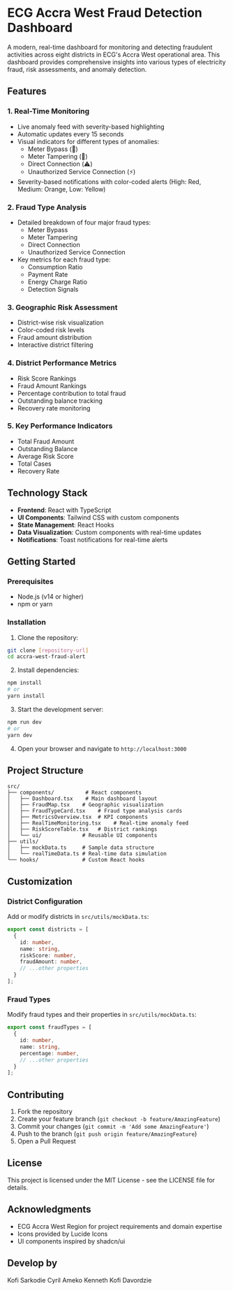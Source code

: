 # ECG Accra West Fraud Detection Dashboard

A modern, real-time dashboard for monitoring and detecting fraudulent activities across eight districts in ECG's Accra West operational area. This dashboard provides comprehensive insights into various types of electricity fraud, risk assessments, and anomaly detection.

## Features

### 1. Real-Time Monitoring
- Live anomaly feed with severity-based highlighting
- Automatic updates every 15 seconds
- Visual indicators for different types of anomalies:
  - Meter Bypass (🔸)
  - Meter Tampering (🔧)
  - Direct Connection (⚠️)
  - Unauthorized Service Connection (⚡)
- Severity-based notifications with color-coded alerts (High: Red, Medium: Orange, Low: Yellow)

### 2. Fraud Type Analysis
- Detailed breakdown of four major fraud types:
  - Meter Bypass
  - Meter Tampering
  - Direct Connection
  - Unauthorized Service Connection
- Key metrics for each fraud type:
  - Consumption Ratio
  - Payment Rate
  - Energy Charge Ratio
  - Detection Signals

### 3. Geographic Risk Assessment
- District-wise risk visualization
- Color-coded risk levels
- Fraud amount distribution
- Interactive district filtering

### 4. District Performance Metrics
- Risk Score Rankings
- Fraud Amount Rankings
- Percentage contribution to total fraud
- Outstanding balance tracking
- Recovery rate monitoring

### 5. Key Performance Indicators
- Total Fraud Amount
- Outstanding Balance
- Average Risk Score
- Total Cases
- Recovery Rate

## Technology Stack

- **Frontend**: React with TypeScript
- **UI Components**: Tailwind CSS with custom components
- **State Management**: React Hooks
- **Data Visualization**: Custom components with real-time updates
- **Notifications**: Toast notifications for real-time alerts

## Getting Started

### Prerequisites
- Node.js (v14 or higher)
- npm or yarn

### Installation

1. Clone the repository:
```bash
git clone [repository-url]
cd accra-west-fraud-alert
```

2. Install dependencies:
```bash
npm install
# or
yarn install
```

3. Start the development server:
```bash
npm run dev
# or
yarn dev
```

4. Open your browser and navigate to `http://localhost:3000`

## Project Structure

```
src/
├── components/          # React components
│   ├── Dashboard.tsx    # Main dashboard layout
│   ├── FraudMap.tsx    # Geographic visualization
│   ├── FraudTypeCard.tsx    # Fraud type analysis cards
│   ├── MetricsOverview.tsx  # KPI components
│   ├── RealTimeMonitoring.tsx    # Real-time anomaly feed
│   ├── RiskScoreTable.tsx   # District rankings
│   └── ui/             # Reusable UI components
├── utils/
│   ├── mockData.ts     # Sample data structure
│   └── realTimeData.ts # Real-time data simulation
└── hooks/              # Custom React hooks
```

## Customization

### District Configuration
Add or modify districts in `src/utils/mockData.ts`:
```typescript
export const districts = [
  {
    id: number,
    name: string,
    riskScore: number,
    fraudAmount: number,
    // ...other properties
  }
];
```

### Fraud Types
Modify fraud types and their properties in `src/utils/mockData.ts`:
```typescript
export const fraudTypes = [
  {
    id: number,
    name: string,
    percentage: number,
    // ...other properties
  }
];
```

## Contributing

1. Fork the repository
2. Create your feature branch (`git checkout -b feature/AmazingFeature`)
3. Commit your changes (`git commit -m 'Add some AmazingFeature'`)
4. Push to the branch (`git push origin feature/AmazingFeature`)
5. Open a Pull Request

## License

This project is licensed under the MIT License - see the LICENSE file for details.

## Acknowledgments

- ECG Accra West Region for project requirements and domain expertise
- Icons provided by Lucide Icons
- UI components inspired by shadcn/ui

## Develop by

Kofi Sarkodie
Cyril Ameko
Kenneth Kofi Davordzie
